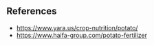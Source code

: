 ## References

* https://www.yara.us/crop-nutrition/potato/
* https://www.haifa-group.com/potato-fertilizer
